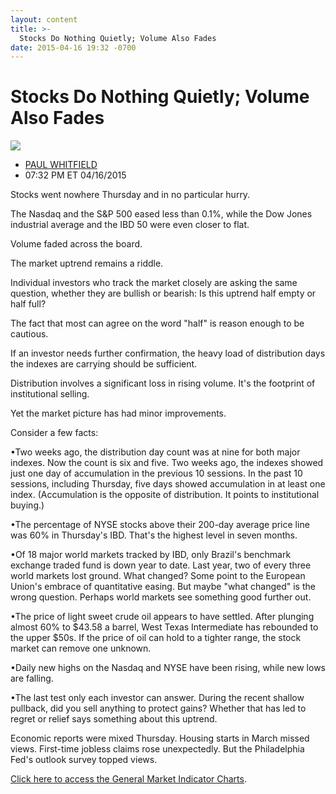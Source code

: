 ```yaml
---
layout: content
title: >-
  Stocks Do Nothing Quietly; Volume Also Fades
date: 2015-04-16 19:32 -0700
---
```



Stocks Do Nothing Quietly; Volume Also Fades
=============================================


![](https://www.investors.com/wp-content/uploads/ibd-migrated-images/MPv_150417_635647928447657249.png)

* [PAUL WHITFIELD](https://www.investors.com/author/whitfieldp/ "Posts by PAUL WHITFIELD")
* 07:32 PM ET 04/16/2015





Stocks went nowhere Thursday and in no particular hurry.


The Nasdaq and the S&P 500 eased less than 0.1%, while the Dow Jones industrial average and the IBD 50 were even closer to flat.


Volume faded across the board.


The market uptrend remains a riddle.


Individual investors who track the market closely are asking the same question, whether they are bullish or bearish: Is this uptrend half empty or half full?


The fact that most can agree on the word "half" is reason enough to be cautious.


If an investor needs further confirmation, the heavy load of distribution days the indexes are carrying should be sufficient.


Distribution involves a significant loss in rising volume. It's the footprint of institutional selling.


Yet the market picture has had minor improvements.


Consider a few facts:


•Two weeks ago, the distribution day count was at nine for both major indexes. Now the count is six and five. Two weeks ago, the indexes showed just one day of accumulation in the previous 10 sessions. In the past 10 sessions, including Thursday, five days showed accumulation in at least one index. (Accumulation is the opposite of distribution. It points to institutional buying.)


•The percentage of NYSE stocks above their 200-day average price line was 60% in Thursday's IBD. That's the highest level in seven months.


•Of 18 major world markets tracked by IBD, only Brazil's benchmark exchange traded fund is down year to date. Last year, two of every three world markets lost ground. What changed? Some point to the European Union's embrace of quantitative easing. But maybe "what changed" is the wrong question. Perhaps world markets see something good further out.


•The price of light sweet crude oil appears to have settled. After plunging almost 60% to $43.58 a barrel, West Texas Intermediate has rebounded to the upper $50s. If the price of oil can hold to a tighter range, the stock market can remove one unknown.


•Daily new highs on the Nasdaq and NYSE have been rising, while new lows are falling.


•The last test only each investor can answer. During the recent shallow pullback, did you sell anything to protect gains? Whether that has led to regret or relief says something about this uptrend.


Economic reports were mixed Thursday. Housing starts in March missed views. First-time jobless claims rose unexpectedly. But the Philadelphia Fed's outlook survey topped views.


[Click here to access the General Market Indicator Charts](https://www.investors.com/pdf/GMI_041715.pdf).




